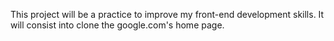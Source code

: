 This project will be a practice to improve my front-end development skills.
It will consist into clone the google.com's home page.
